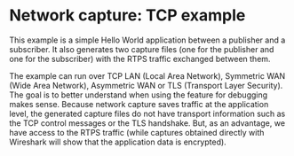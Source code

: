 # Network capture: TCP example

This example is a simple Hello World application between a publisher and a
subscriber. It also generates two capture files (one for the publisher and one
for the subscriber) with the RTPS traffic exchanged between them.

The example can run over TCP LAN (Local Area Network), Symmetric WAN (Wide Area
Network), Asymmetric WAN or TLS (Transport Layer Security). The goal is to
better understand when using the feature  for debugging makes sense. Because
network capture saves traffic at the application level, the generated capture
files do not have transport information such as the TCP control messages or the
TLS handshake. But, as an advantage, we have access to the RTPS traffic (while
captures obtained directly with Wireshark will show that the application data
is encrypted).

